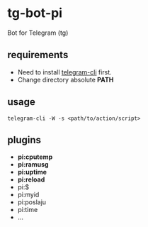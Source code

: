 # tg-bot-pi
Bot for Telegram (tg)

## requirements
* Need to install [telegram-cli](https://github.com/vysheng/tg) first.
* Change directory absolute **PATH**

## usage
```
telegram-cli -W -s <path/to/action/script>
```

## plugins
* **pi:cputemp**
* **pi:ramusg**
* **pi:uptime**
* **pi:reload**
* pi:$
* pi:myid
* pi:poslaju
* pi:time
* ...
